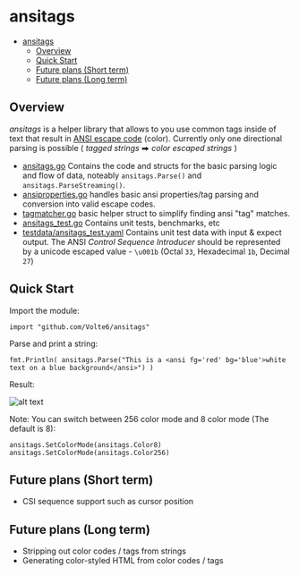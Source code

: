 # ansitags

- [ansitags](#ansitags)
  - [Overview](#overview)
  - [Quick Start](#quick-start)
  - [Future plans (Short term)](#future-plans-short-term)
  - [Future plans (Long term)](#future-plans-long-term)

## Overview

_ansitags_ is a helper library that allows to you use common tags inside of text that result in [ANSI escape code](https://en.wikipedia.org/wiki/ANSI_escape_code#Colors) (color). Currently only one directional parsing is possible ( *tagged strings* ⮕ *color escaped strings* )

- [ansitags.go](ansitags.go) Contains the code and structs for the basic parsing logic and flow of data, noteably `ansitags.Parse()` and `ansitags.ParseStreaming()`.
- [ansiproperties.go](ansiproperties.go) handles basic ansi properties/tag parsing and conversion into valid escape codes.
- [tagmatcher.go](tagmatcher.go) basic helper struct to simplify finding ansi "tag" matches.
- [ansitags_test.go](ansitags_test.go) Contains unit tests, benchmarks, etc
- [testdata/ansitags_test.yaml](testdata/ansitags_test.yaml) Contains unit test data with input & expect output. The ANSI _Control Sequence Introducer_ should be represented by a unicode escaped value - `\u001b` (Octal `33`, Hexadecimal `1b`, Decimal `27`)

## Quick Start

Import the module:

    import "github.com/Volte6/ansitags"

Parse and print a string:

    fmt.Println( ansitags.Parse("This is a <ansi fg='red' bg='blue'>white text on a blue background</ansi>") )

Result:

![alt text](https://user-images.githubusercontent.com/143822/185706504-99d32ed5-37cc-4266-b682-c74b719e4790.png)

Note: You can switch between 256 color mode and 8 color mode (The default is 8):

    ansitags.SetColorMode(ansitags.Color8)
    ansitags.SetColorMode(ansitags.Color256)


## Future plans (Short term)

- CSI sequence support such as cursor position

## Future plans (Long term)

- Stripping out color codes / tags from strings
- Generating color-styled HTML from color codes / tags
